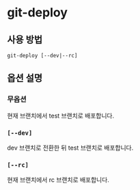 # git-deploy

## 사용 방법

`git-deploy [--dev|--rc]`

## 옵션 설명

### 무옵션

현재 브랜치에서 test 브랜치로 배포합니다.

### `[--dev]`

dev 브랜치로 전환한 뒤 test 브랜치로 배포합니다.

### `[--rc]`

현재 브랜치에서 rc 브랜치로 배포합니다.
